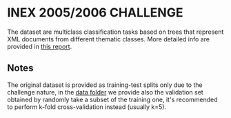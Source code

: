 # INEX 2005/2006 CHALLENGE

The dataset are multiclass classification tasks based on trees that represent XML documents from different thematic classes. More detailed info are provided in [this report](https://dl.acm.org/doi/pdf/10.1145/1273221.1273230).

## Notes
The original dataset is provided as training-test splits only due to the challenge nature, in the [data folder](../../data/inex) we provide also the validation set obtained by randomly take a subset of the training one, it's recommended to perform k-fold cross-validation instead (usually k=5).
